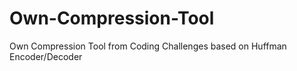 # Own-Compression-Tool
Own Compression Tool from Coding Challenges based on Huffman Encoder/Decoder

